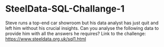# SteelData-SQL-Challange-1
Steve runs a top-end car showroom but his data analyst has just quit and left him without his crucial insights. Can you analyse the following data to provide him with all the answers he requires? 
                                                         Link to the challenge: https://www.steeldata.org.uk/sql1.html

